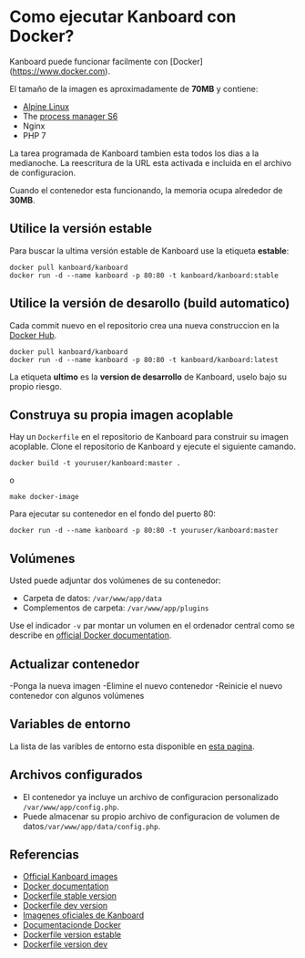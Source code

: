 Como ejecutar Kanboard con Docker?
================================

Kanboard puede funcionar facilmente con [Docker] (https://www.docker.com).

El tamaño de la imagen es aproximadamente de **70MB** y contiene:

- [Alpine Linux](http://alpinelinux.org/)
- The [process manager S6](http://skarnet.org/software/s6/)
- Nginx
- PHP 7

La tarea programada de Kanboard tambien esta todos los dias a la medianoche.
La reescritura de la URL esta activada e incluida en el archivo de configuracion.

Cuando el contenedor esta funcionando, la memoria ocupa alrededor de **30MB**.


Utilice la versión estable
----------------------

Para buscar la ultima versión estable de Kanboard use la etiqueta **estable**:

```bash---terminal
docker pull kanboard/kanboard
docker run -d --name kanboard -p 80:80 -t kanboard/kanboard:stable
```

Utilice la versión de desarollo (build automatico)
---------------------------------------------

Cada commit nuevo en el repositorio crea una nueva construccion en la [Docker Hub](https://registry.hub.docker.com/u/kanboard/kanboard/).


```bash---terminal
docker pull kanboard/kanboard
docker run -d --name kanboard -p 80:80 -t kanboard/kanboard:latest
```

La etiqueta **ultimo** es la **version de desarrollo** de Kanboard, uselo bajo su propio riesgo.

Construya su propia imagen  acoplable
---------------------------

Hay un `Dockerfile` en el repositorio de Kanboard para construir su imagen acoplable.
Clone el repositorio de Kanboard y ejecute el siguiente camando.

```bash---terminal
docker build -t youruser/kanboard:master .
```

o

```bash---terminal
make docker-image
```

Para ejecutar su contenedor en el fondo del puerto 80:

```bash--terminal
docker run -d --name kanboard -p 80:80 -t youruser/kanboard:master
```

Volúmenes
-------

Usted puede adjuntar dos volúmenes de su contenedor:

- Carpeta de datos: `/var/www/app/data`
- Complementos de carpeta: `/var/www/app/plugins`


Use el indicador `-v` par montar un volumen en el ordenador central como se describe en [official Docker documentation](https://docs.docker.com/engine/userguide/containers/dockervolumes/).


Actualizar contenedor
----------------------

-Ponga la nueva imagen
-Elimine el nuevo contenedor
-Reinicie el nuevo contenedor con algunos volúmenes

Variables de entorno
---------------------

La lista de las varibles de entorno esta disponible en [esta pagina](env.markdown).

Archivos configurados
------------

- El contenedor ya incluye un archivo de configuracion personalizado `/var/www/app/config.php`.
- Puede almacenar su propio archivo de configuracion de volumen de datos`/var/www/app/data/config.php`.


Referencias
----------

- [Official Kanboard images](https://registry.hub.docker.com/u/kanboard/kanboard/)
- [Docker documentation](https://docs.docker.com/)
- [Dockerfile stable version](https://github.com/kanboard/docker)
- [Dockerfile dev version](https://github.com/kanboard/kanboard/blob/master/Dockerfile)
- [Imagenes oficiales de Kanboard](https://registry.hub.docker.com/u/kanboard/kanboard/)
- [Documentacionde Docker](https://docs.docker.com/)
- [Dockerfile version estable](https://github.com/kanboard/docker)
- [Dockerfile version dev](https://github.com/kanboard/kanboard/blob/master/Dockerfile)

